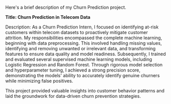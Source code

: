 Here's a brief description of my Churn Prediction project.


**Title: Churn Prediction in Telecom Data** 

Description: As a Churn Prediction Intern, I focused on identifying at-risk customers within telecom datasets to proactively mitigate customer attrition. 
My responsibilities encompassed the complete machine learning, beginning with data preprocessing. 
This involved handling missing values, identifying and removing unwanted or irrelevant data, and transforming features to ensure data quality and model readiness. 
Subsequently, I trained and evaluated several supervised machine learning models, including Logistic Regression and Random Forest. 
Through rigorous model selection and hyperparameter tuning, I achieved a strong precision score, demonstrating the models' ability to accurately identify genuine churners while minimizing false positives.

This project provided valuable insights into customer behavior patterns and laid the groundwork for data-driven churn prevention strategies.
